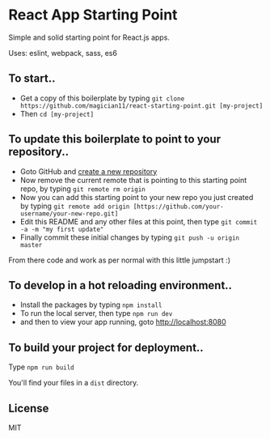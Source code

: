 # React App Starting Point

Simple and solid starting point for React.js apps.

Uses: eslint, webpack, sass, es6

## To start..

- Get a copy of this boilerplate by typing `git clone https://github.com/magician11/react-starting-point.git [my-project]`
- Then `cd [my-project]`

## To update this boilerplate to point to your repository..

- Goto GitHub and [create a new repository](https://github.com/new)
- Now remove the current remote that is pointing to this starting point repo, by typing `git remote rm origin`
- Now you can add this starting point to your new repo you just created by typing `git remote add origin [https://github.com/your-username/your-new-repo.git]`
- Edit this README and any other files at this point, then type `git commit -a -m "my first update"`
- Finally commit these initial changes by typing `git push -u origin master`

From there code and work as per normal with this little jumpstart :)

## To develop in a hot reloading environment..

- Install the packages by typing `npm install`
- To run the local server, then type `npm run dev`
- and then to view your app running, goto [http://localhost:8080](http://localhost:8080)

## To build your project for deployment..

Type `npm run build`

You'll find your files in a `dist` directory.

## License

MIT
